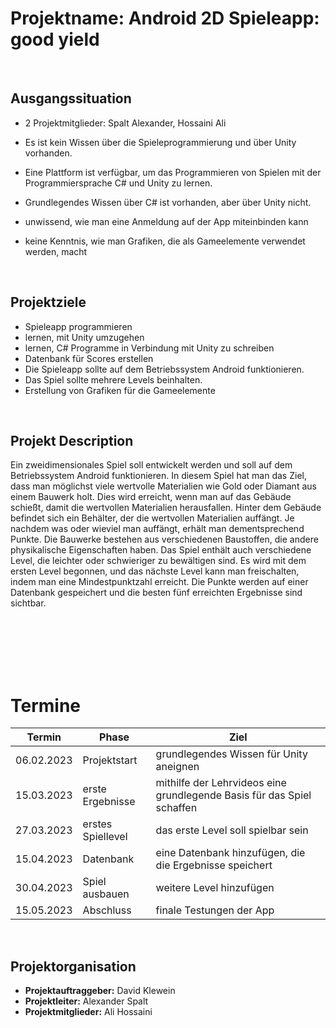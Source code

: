 # Projektname: Android 2D Spieleapp: good yield

<br>

## Ausgangssituation
- 2 Projektmitglieder: Spalt Alexander, Hossaini Ali
- Es ist kein Wissen über die Spieleprogrammierung und über Unity vorhanden.
- Eine Plattform ist verfügbar, um das Programmieren von Spielen mit der Programmiersprache C# und Unity zu lernen.
- Grundlegendes Wissen über C# ist vorhanden, aber über Unity nicht. 
- unwissend, wie man eine Anmeldung auf der App miteinbinden kann
- keine Kenntnis, wie man Grafiken, die als Gameelemente verwendet werden, macht

  <br>
  
## Projektziele

- Spieleapp programmieren
- lernen, mit Unity umzugehen
- lernen, C# Programme in Verbindung mit Unity zu schreiben
- Datenbank für Scores erstellen 
- Die Spieleapp sollte auf dem Betriebssystem Android funktionieren.
- Das Spiel sollte mehrere Levels beinhalten.
- Erstellung von Grafiken für die Gameelemente

<br>

## Projekt Description

Ein zweidimensionales Spiel soll entwickelt werden und soll auf dem Betriebssystem Android funktionieren.
In diesem Spiel hat man das Ziel, dass man möglichst viele wertvolle Materialien wie Gold oder Diamant aus einem Bauwerk holt.
Dies wird erreicht, wenn man auf das Gebäude schießt, damit die wertvollen Materialien herausfallen.
Hinter dem Gebäude befindet sich ein Behälter, der die wertvollen Materialien auffängt.
Je nachdem was oder wieviel man auffängt, erhält man dementsprechend Punkte.
Die Bauwerke bestehen aus verschiedenen Baustoffen, die andere physikalische Eigenschaften haben.
Das Spiel enthält auch verschiedene Level, die leichter oder schwieriger zu bewältigen sind. 
Es wird mit dem ersten Level begonnen, und das nächste Level kann man freischalten, indem man eine Mindestpunktzahl erreicht.
Die Punkte werden auf einer Datenbank gespeichert und die besten fünf erreichten Ergebnisse sind sichtbar.


 

<br>
<br>
<br>
<br>
<br>
  
# Termine

| Termin     | Phase            | Ziel                                                   |
|------------|------------------|--------------------------------------------------------|
| 06.02.2023 | Projektstart     | grundlegendes Wissen für Unity aneignen                |
| 15.03.2023 | erste Ergebnisse | mithilfe der Lehrvideos eine grundlegende Basis für das Spiel schaffen|
| 27.03.2023 | erstes Spiellevel| das erste Level soll spielbar sein                     |
| 15.04.2023 | Datenbank        | eine Datenbank hinzufügen, die die Ergebnisse speichert|
| 30.04.2023 | Spiel ausbauen   | weitere Level hinzufügen                               |
| 15.05.2023 | Abschluss        | finale Testungen der App                               |

  
<br>


## Projektorganisation
- **Projektauftraggeber:** David Klewein
- **Projektleiter:** Alexander Spalt
- **Projektmitglieder:** Ali Hossaini


